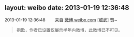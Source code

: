 layout: weibo
date: 2013-01-19 12:36:48
---
2013-01-19 12:36:48  &nbsp;&nbsp;&nbsp;&nbsp;&nbsp;&nbsp; 来自 <a href="http://weibo.com/" rel="nofollow">微博 weibo.com</a>
[威武] 赞~
>  抱歉，作者已设置仅展示半年内微博，此微博已不可见。 ​​​
